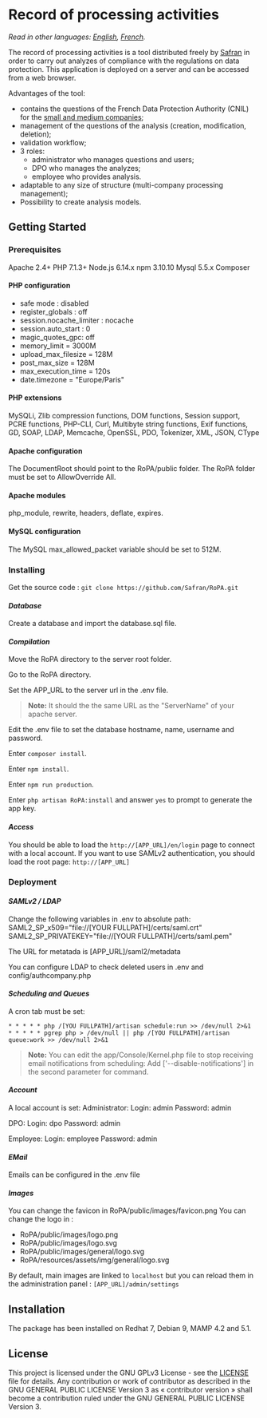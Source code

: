 # Record of processing activities

*Read in other languages: [English](README.md), [French](README.fr.md).*

The record of processing activities is a tool distributed freely by [Safran](https://www.safran-group.com/) in order to carry out analyzes of compliance with the regulations on data protection. This application is deployed on a server and can be accessed from a web browser.

Advantages of the tool:
- contains the questions of the French Data Protection Authority (CNIL) for the [small and medium companies](https://www.cnil.fr/fr/rgpd-et-tpepme-un-nouveau-modele-de-registre-plus-simple-et-plus-didactique);
- management of the questions of the analysis (creation, modification, deletion);
- validation workflow;
- 3 roles:
	- administrator who manages questions and users;
	- DPO who manages the analyzes;
	- employee who provides analysis.
- adaptable to any size of structure (multi-company processing management);
- Possibility to create analysis models.

## Getting Started

### Prerequisites

Apache 2.4+
PHP 7.1.3+
Node.js 6.14.x
npm 3.10.10
Mysql 5.5.x
Composer

#### PHP configuration
- safe mode : disabled
- register_globals : off
- session.nocache_limiter : nocache
- session.auto_start : 0
- magic_quotes_gpc: off
- memory_limit = 3000M
- upload_max_filesize = 128M
- post_max_size = 128M
- max_execution_time = 120s
- date.timezone = "Europe/Paris"

#### PHP extensions
MySQLi, Zlib compression functions, DOM functions, Session support, PCRE functions, PHP-CLI, Curl, Multibyte string functions, Exif functions, GD, SOAP, LDAP, Memcache, OpenSSL, PDO, Tokenizer, XML, JSON, CType

#### Apache configuration
The DocumentRoot should point to the RoPA/public folder.
The RoPA folder must be set to AllowOverride All.

#### Apache modules
php_module, rewrite, headers, deflate, expires.

#### MySQL configuration
The MySQL max_allowed_packet variable should be set to 512M.

### Installing

Get the source code : `git clone https://github.com/Safran/RoPA.git`

#### *Database*

Create a database and import the database.sql file.

#### *Compilation*

Move the RoPA directory to the server root folder.

Go to the RoPA directory.

Set the APP_URL to the server url in the .env file.
> **Note:** It should the the same URL as the "ServerName" of your apache server.

Edit the .env file to set the database hostname, name, username and password.

Enter `composer install`.

Enter `npm install`.

Enter `npm run production`.

Enter `php artisan RoPA:install` and answer `yes` to prompt to generate the app key.

#### *Access*

You should be able to load the `http://[APP_URL]/en/login` page to connect with a local account.
If you want to use SAMLv2 authentication, you should load the root page: `http://[APP_URL]`

### Deployment

#### *SAMLv2 / LDAP*

Change the following variables in .env to absolute path: 
SAML2_SP_x509="file://[YOUR FULLPATH]/certs/saml.crt"
SAML2_SP_PRIVATEKEY="file://[YOUR FULLPATH]/certs/saml.pem"

The URL for metatada is [APP_URL]/saml2/metadata

You can configure LDAP to check deleted users in .env and config/authcompany.php

#### *Scheduling and Queues*

A cron tab must be set: 
````
* * * * * php /[YOU FULLPATH]/artisan schedule:run >> /dev/null 2>&1
* * * * * pgrep php > /dev/null || php /[YOU FULLPATH]/artisan queue:work >> /dev/null 2>&1
````

> **Note:** You can edit the app/Console/Kernel.php file to stop receiving email notifications from scheduling: 
Add ['--disable-notifications'] in the second parameter for command.

#### *Account*

A local account is set: 
Administrator: 
Login: admin
Password: admin

DPO: 
Login: dpo
Password: admin

Employee: 
Login: employee
Password: admin

#### *EMail*

Emails can be configured in the .env file

#### *Images*

You can change the favicon in RoPA/public/images/favicon.png
You can change the logo in : 
- RoPA/public/images/logo.png
- RoPA/public/images/logo.svg
- RoPA/public/images/general/logo.svg
- RoPA/resources/assets/img/general/logo.svg

By default, main images are linked to `localhost` but you can reload them in the administration panel : `[APP_URL]/admin/settings`

## Installation

The package has been installed on Redhat 7, Debian 9, MAMP 4.2 and 5.1.

## License

This project is licensed under the GNU GPLv3 License - see the [LICENSE](LICENSE) file for details.
Any contribution or work of contributor as described in the GNU GENERAL PUBLIC LICENSE Version 3 as « contributor version » shall become a contribution ruled under the GNU GENERAL PUBLIC LICENSE Version 3.
